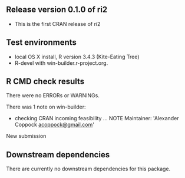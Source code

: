 ## Release version 0.1.0 of ri2
* This is the first CRAN release of ri2

## Test environments
* local OS X install, R version 3.4.3 (Kite-Eating Tree)
* R-devel with win-builder.r-project.org.

## R CMD check results
There were no ERRORs or WARNINGs. 

There was 1 note on win-builder:

* checking CRAN incoming feasibility ... NOTE
Maintainer: 'Alexander Coppock <acoppock@gmail.com>'

New submission

## Downstream dependencies
There are currently no downstream dependencies for this package.

